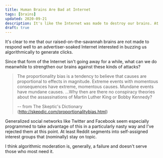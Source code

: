 ```yaml
---
title: Human Brains Are Bad at Internet
tags: [brains]
updated: 2020-09-21
description: It's like the Internet was made to destroy our brains. At least, certain forms of it.
draft: true
---
```


It's clear to me that our raised-on-the-savannah brains are not made to respond well to an advertiser-soaked Internet interested in buzzing us algorithmically to generate clicks.

Since that form of the Internet isn't going away for a while, what can we do meanwhile to strengthen our brains against these kinds of attacks?

> The proportionality bias is a tendency to believe that causes are proportional to effects in magnitude. Extreme events with momentous consequences have extreme, momentous causes. Mundane events have mundane causes.
> ...Why then are there no conspiracy theories about the assassinations of Martin Luther King or Bobby Kennedy?
>
> -- from The Skeptic's Dictionary (http://skepdic.com/proportionalitybias.html)

Generalized social networks like Twitter and Facebook seem especially programmed to take advantage of this in a particularly nasty way and I've rejected them at this point. At least Reddit segments into self-assigned interest groups that (nominally) stay on topic.

I think algorithmic moderation is, generally, a failure and doesn't serve those who most need it.